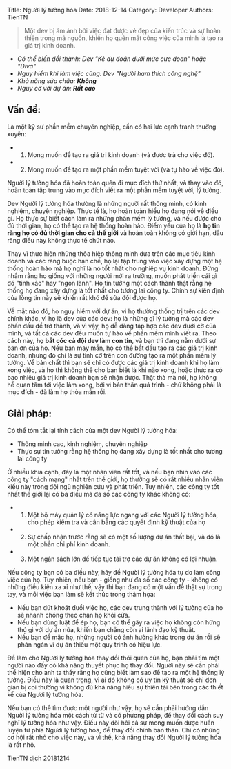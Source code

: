 Title: Người lý tưởng hóa 
Date: 2018-12-14
Category: Developer
Authors: TienTN

> Một dev bị ám ảnh bởi việc đạt được vẻ đẹp của kiến trúc và sự hoàn thiện trong mã nguồn, khiến họ quên mất công việc của mình là tạo ra giá trị kinh doanh.

* _Có thể biến đổi thành: Dev "Kẻ dự đoán dưới mức cực đoan" hoặc "Diva"_
* _Nguy hiểm khi làm việc cùng: Dev "Người ham thích công nghệ"_
* _Khả năng sửa chữa: **Không**_
* _Nguy cơ với dự án: **Rất cao**_

## Vấn đề: 

Là một kỹ sư phần mềm chuyên nghiệp, cần có hai lực cạnh tranh thường xuyên:

* 1. Mong muốn để tạo ra giá trị kinh doanh (và được trả cho việc đó).
* 2. Mong muốn để tạo ra một phần mềm tuyệt vời (và tự hào về việc đó).

Người lý tưởng hóa đã hoàn toàn quên đi mục đích thứ nhất, và thay vào đó, hoàn toàn tập trung vào mục đích viết ra một phần mềm tuyệt vời, lý tưởng.

Dev Người lý tưởng hóa thường là những người rất thông minh, có kinh nghiệm, chuyên nghiệp. Thực tế là, họ hoàn toàn hiểu họ đang nói về điều gì. Họ thực sự biết cách làm ra những phần mềm lý tưởng, và nếu được cho đủ thời gian, họ có thể tạo ra hệ thống hoàn hảo. Điểm yếu của họ là **họ tin rằng họ có đủ thời gian cho cả thế giới** và hoàn toàn không có giới hạn, dẫu răng điều này không thực tế chút nào.

Thay vì thực hiện những thỏa hiệp thông minh dựa trên các mục tiêu kinh doanh và các ràng buộc hạn chế, họ lại tập trung vào việc xây dựng một hệ thống hoàn hảo mà họ nghĩ là nó tốt nhất cho nghiệp vụ kinh doanh. Đừng nhầm rằng họ giống với những người mới ra trường, muốn phát triển cái gì đó "tinh xảo" hay "ngon lành". Họ tin tưởng một cách thành thật rằng hệ thống họ đang xây dựng là tốt nhất cho tương lai công ty. Chính sự kiên định của lòng tin này sẽ khiến rất khó để sửa đổi được họ.

Về mặt nào đó, họ nguy hiểm với dự án, vì họ thường thống trị trên các dev chính khác, vì họ là dev của các dev: họ là những gì lý tưởng mà các dev phấn đấu để trở thành, và vì vậy, họ dễ dàng tập hợp các dev dưới cờ của mình, và tất cả các dev đều muốn tự hào về phần mềm mình viết ra. Theo cách này, **họ bắt cóc cả đội dev làm con tin**, và bạn thì đang nằm dưới sự ban ơn của họ. Nếu bạn may mắn, họ có thể bắt đầu tạo ra các giá trị kinh doanh, nhưng đó chỉ là sự tình cờ trên con đường tạo ra một phần mềm lý tưởng. Về bản chất thì bạn sẽ chỉ có được các giá trị kinh doanh khi họ làm xong việc, và họ thì không thể cho bạn biết là khi nào xong, hoặc thực ra có bao nhiêu giá trị kinh doanh bạn sẽ nhận được. Thật thà mà nói, họ không hề quan tâm tới việc làm xong, bởi vì bản thân quá trình - chứ không phải là mục đích - đã làm họ thỏa mãn rồi.

## Giải pháp:
Có thể tóm tắt lại tính cách của một dev Người lý tưởng hóa:
* Thông minh cao, kinh nghiệm, chuyên nghiệp
* Thực sự tin tưởng rằng hệ thống họ đang xây dựng là tốt nhất cho tương lai công ty

Ở nhiều khía cạnh, đây là một nhân viên rất tốt, và nếu bạn nhìn vào các công ty "cách mạng" nhất trên thế giới, họ thường sẽ có rất nhiều nhân viên kiểu này trong đội ngũ nghiên cứu và phát triển. Tuy nhiên, các công ty tốt nhất thế giới lại có ba điều mà đa số các công ty khác không có:

* 1. Một bộ máy quản lý có năng lực ngang với các Người lý tưởng hóa, cho phép kiểm tra và cân bằng các quyết định kỹ thuật của họ
* 2. Sự chấp nhận trước rằng sẽ có một số lượng dự án thất bại, và đó là một phần chi phí kinh doanh.
* 3. Một ngân sách lớn để tiếp tục tài trợ các dự án không có lợi nhuận.

Nếu công ty bạn có ba điều này, hãy để Người lý tưởng hóa tự do làm công việc của họ. Tuy nhiên, nếu bạn - giống như đa số các công ty - không có những điều kiện xa xỉ như thế, vậy thì bạn đang có một vấn đề thật sự trong tay, và mỗi việc bạn làm sẽ kết thúc trong thảm họa:

* Nếu bạn dứt khoát đuổi việc họ, các dev trung thành với lý tưởng của họ sẽ nhanh chóng theo chân họ khỏi cửa.
* Nếu bạn dùng luật để ép họ, bạn có thể gây ra việc họ không còn hứng thú gì với dự án nữa, khiến bạn chẳng còn ai lãnh đạo kỹ thuật.
* Nếu bạn để mặc họ, những người có ảnh hưởng khác trong dự án rồi sẽ phán ngán vì dự án thiếu một quy trình có hiệu lực.

Để làm cho Người lý tưởng hóa thay đổi thói quen của họ, bạn phải tìm một người nào đấy có khả năng thuyết phục họ thay đổi. Người này sẽ cần phải thể hiện cho anh ta thấy rằng họ cũng biết làm sao để tạo ra một hệ thống lý tưởng. Điều này là quan trọng, vì ai đó không có uy tín kỹ thuật sẽ chỉ đơn giản bị coi thường vì không đủ khả năng hiểu sự thiên tài bên trong các thiết kế của Người lý tưởng hóa.

Nếu bạn có thể tìm được một người như vậy, họ sẽ cần phải hướng dẫn Người lý tưởng hóa một cách từ từ và có phương pháp, để thay đổi cách suy nghĩ lý tưởng hóa như vậy. Điều này đòi hỏi cả sự mong muốn được huấn luyện từ phía Người lý tưởng hóa, để thay đổi chính bản thân. Chỉ có những cơ hội rất nhỏ cho việc này, và vì thế, khả năng thay đổi Người lý tưởng hóa là rất nhỏ.

TienTN dịch 20181214


